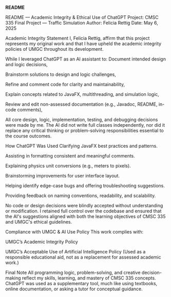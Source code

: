 **********README**********

README — Academic Integrity & Ethical Use of ChatGPT
Project: CMSC 335 Final Project — Traffic Simulation
Author: Felicia Rettig
Date: May 6, 2025


Academic Integrity Statement
I, Felicia Rettig, affirm that this project represents my original work and that I have upheld the academic 
integrity policies of UMGC throughout its development.

While I leveraged ChatGPT as an AI assistant to:
Document intended design and logic decisions,

Brainstorm solutions to design and logic challenges,

Refine and comment code for clarity and maintainability,

Explain concepts related to JavaFX, multithreading, and simulation logic,

Review and edit non-assessed documentation (e.g., Javadoc, README, in-code comments),

All core design, logic, implementation, testing, and debugging decisions were made by me.
The AI did not write full classes independently, nor did it replace any critical thinking or problem-solving 
responsibilities essential to the course outcomes.


How ChatGPT Was Used
Clarifying JavaFX best practices and patterns.

Assisting in formatting consistent and meaningful comments.

Explaining physics unit conversions (e.g., meters to pixels).

Brainstorming improvements for user interface layout.

Helping identify edge-case bugs and offering troubleshooting suggestions.

Providing feedback on naming conventions, readability, and scalability.

No code or design decisions were blindly accepted without understanding or modification. 
I retained full control over the codebase and ensured that the AI's suggestions aligned with both the learning 
objectives of CMSC 335 and UMGC's ethical guidelines.


Compliance with UMGC & AI Use Policy
This work complies with:

UMGC’s Academic Integrity Policy

UMGC’s Acceptable Use of Artificial Intelligence Policy
(Used as a responsible educational aid, not as a replacement for assessed academic work.)


Final Note
All programming logic, problem-solving, and creative decision-making reflect my skills, learning, and mastery of CMSC 335 concepts.
ChatGPT was used as a supplementary tool, much like using textbooks, online documentation, or asking a tutor for conceptual guidance.
